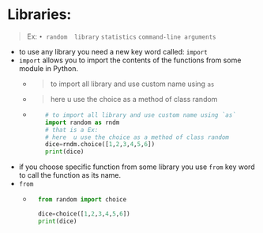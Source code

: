 # Libraries:
>  Ex: `• random  library` `statistics` `command-line arguments`

* to use any library you need a new key word called: `import`
* `import` allows you to import the contents of the functions from some module in Python.
  * > to import all library and use custom name using `as`
  * >  here  u use the choice as a method of class random
  * ```python
        # to import all library and use custom name using `as`
        import random as rndm
        # that is a Ex:
        # here  u use the choice as a method of class random
        dice=rndm.choice([1,2,3,4,5,6])
        print(dice) 
    ```
* if you choose specific function from some library you use `from` key word to call the function as its name.
* `from` 
  * ```python
      from random import choice

      dice=choice([1,2,3,4,5,6])
      print(dice)
    ```
  